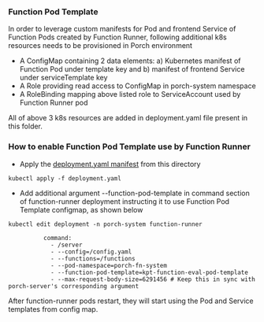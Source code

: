 ### Function Pod Template

In order to leverage custom manifests for Pod and frontend Service of Function Pods created by Function Runner, following additional k8s resources needs to be provisioned in Porch environment

* A ConfigMap containing 2 data elements: a) Kubernetes manifest of Function Pod under template key and b) manifest of frontend Service under serviceTemplate key
* A Role providing read access to ConfigMap in porch-system namespace
* A RoleBinding mapping above listed role to ServiceAccount used by Function Runner pod

All of above 3 k8s resources are added in deployment.yaml file present in this folder.

### How to enable Function Pod Template use by Function Runner

* Apply the [deployment.yaml manifest](deployment.yaml) from this directory

```
kubectl apply -f deployment.yaml
```

* Add additional argument --function-pod-template in command section of function-runner deployment instructing it to use Function Pod Template configmap, as shown below

```
kubectl edit deployment -n porch-system function-runner
```

```
          command:
            - /server
            - --config=/config.yaml
            - --functions=/functions
            - --pod-namespace=porch-fn-system
            - --function-pod-template=kpt-function-eval-pod-template
            - --max-request-body-size=6291456 # Keep this in sync with porch-server's corresponding argument
```

After function-runner pods restart, they will start using the Pod and Service templates from config map.
